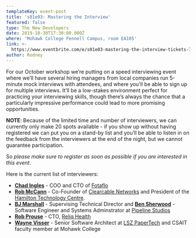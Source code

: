 ```yaml
---
templateKey: event-post
title: 's01e03: Mastering the Interview'
featured: false
type: The New Developers
date: 2019-10-30T17:30:00.000Z
where: 'Mohawk College Fennell Campus, room EA105'
link: >-
  https://www.eventbrite.com/e/s01e03-mastering-the-interview-tickets-74293837869
author: Rodney
---
```

For our October workshop we’re putting on a speed interviewing event where we’ll have several hiring managers from local companies run 5-minute mock interviews with attendees, and where you'll be able to sign up for multiple interviews. It’ll be a low-stakes environment perfect for practicing your interviewing skills, though there’s always the chance that a particularly impressive performance could lead to more promising opportunities.

**NOTE**: Because of the limited time and number of interviewers, we can currently only make 20 spots available - if you show up without having registered we can put you on a stand-by list and you’ll be able to listen in on the feedback from the interviewers at the end of the night, but we cannot guarantee participation. 

So _please make sure to register as soon as possible if you are interested in this event_.

Here is the current list of interviewers:

* [**Chad Ingles**](https://ca.linkedin.com/in/chadingles) - COO and CTO of [Fotaflo](https://www.fotaflo.com/)
* [**Rob McCann**](https://ca.linkedin.com/in/rob-mccann-0a1185150) - Co-Founder of [Clearcable Networks](http://www.clearcable.ca/) and President of the [Hamilton Technology Centre](http://hamiltontechnologycentre.ca/).
* [**BJ Marshall**](https://www.linkedin.com/in/bj-marshall-81262a18/) - Supervising Technical Director and [**Ben Sherwood**](https://www.linkedin.com/in/bensherwood/) - Software Engineer and Systems Adminstrator at [Pipeline Studios](http://www.pipelinestudios.com/)
* [**Rob Prouse**](https://ca.linkedin.com/in/robprouse) - CTO, [Reliq Health](https://www.reliqhealth.com/)
* [**Wayne Visser**](https://ca.linkedin.com/in/wayne-visser) - Senior Software Architect at [LSZ PaperTech](https://lszpaper.com/) and CSAIT faculty member at Mohawk College
